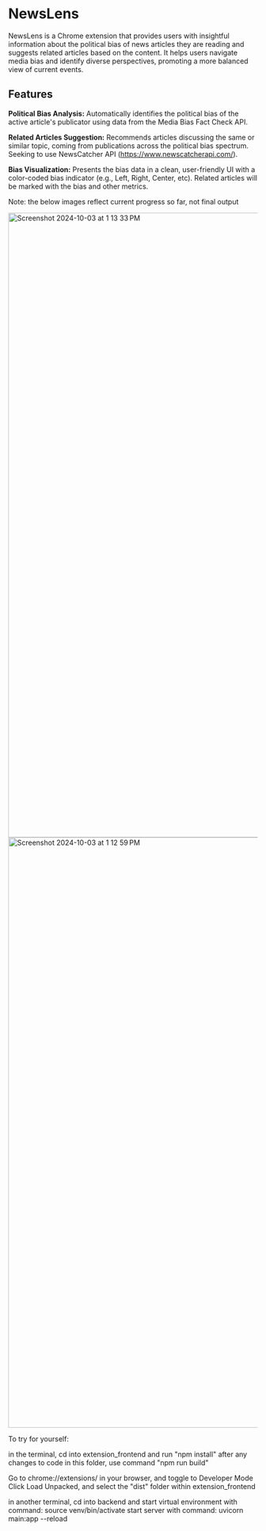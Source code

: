 
# **NewsLens**

NewsLens is a Chrome extension that provides users with insightful information about the political bias of news articles they are reading and suggests related articles based on the content. It helps users navigate media bias and identify diverse perspectives, promoting a more balanced view of current events.

## **Features**

**Political Bias Analysis:** Automatically identifies the political bias of the active article's publicator using data from the Media Bias Fact Check API.

**Related Articles Suggestion:** Recommends articles discussing the same or similar topic, coming from publications across the political bias spectrum. Seeking to use NewsCatcher API (https://www.newscatcherapi.com/).

**Bias Visualization:** Presents the bias data in a clean, user-friendly UI with a color-coded bias indicator (e.g., Left, Right, Center, etc). Related articles will be marked with the bias and other metrics.

Note: the below images reflect current progress so far, not final output

<img width="1261" alt="Screenshot 2024-10-03 at 1 13 33 PM" src="https://github.com/user-attachments/assets/a0df9c37-5785-49f6-bf5d-2892c34a4125">
<img width="1192" alt="Screenshot 2024-10-03 at 1 12 59 PM" src="https://github.com/user-attachments/assets/a82818df-9012-4f22-ac44-89fd97ab7435">

To try for yourself:

in the terminal, cd into extension_frontend and run "npm install" 
after any changes to code in this folder, use command "npm run build" 

Go to chrome://extensions/ in your browser, and toggle to Developer Mode 
Click Load Unpacked, and select the "dist" folder within extension_frontend

in another terminal, cd into backend and start virtual environment with command: source venv/bin/activate
start server with command: uvicorn main:app --reload





